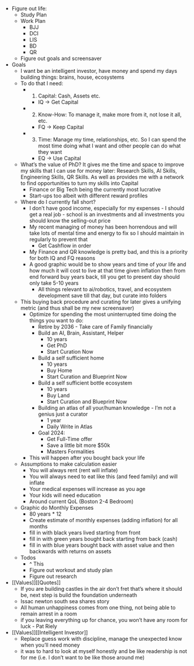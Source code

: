 - Figure out life:
    - Study Plan
    - Work Plan
        - BJJ
        - DCI
        - LIS
        - BD
        - QR
    - Figure out goals and screensaver
- Goals
    - I want be an intelligent investor, have money and spend my days building things: brains, house, ecosystems
    - To do that I need:
        - 1. Capital: Cash, Assets etc.
            - IQ -> Get Capital
        - 2. Know-How: To manage it, make more from it, not lose it all, etc.
            - FQ -> Keep Capital
        - 3. Time: Manage my time, relationships, etc. So I can spend the most time doing what I want and other people can do what they want
            - EQ -> Use Capital
    - What’s the value of PhD? It gives me the time and space to improve my skills that I can use for money later: Research Skills, AI Skills, Engineering Skills, QR Skills. As well as provides me with a network to find opportunities to turn my skills into Capital
        - Finance or Big Tech being the currently most lucrative
        - Start-ups too albeit with different reward profiles
    - Where do I currently fall short?
        - I don’t have good income, especially for my expenses - I should get a real job - school is an investments and all investments you should know the selling-out price
        - My recent managing of money has been horrendous and will take lots of mental time and energy to fix so I should maintain in regularly to prevent that
            - Get Cashflow in order
        - My Finance and QR knowledge is pretty bad, and this is a priority for both IQ and FQ reasons
        - A good graphic would be to show years and time of your life and how much it will cost to live at that time given inflation then from end forward buy years back, till you get to present day should only take 5-10 years
            - All things relevant to ai/robotics, travel, and ecosystem development save till that day, but curate into folders
    - This buying back procedure and curating for later gives a unifying metric (and thus shall be my new screensaver)
        - Optimize for spending the most uninterrupted time doing the things you want to do:
            - Retire by 2036 - Take care of Family financially
            - Build an AI, Brain, Assistant, Helper
                - 10 years
                - Get PhD
                - Start Curation Now
            - Build a self sufficient home
                - 10 years
                - Buy Home
                - Start Curation and Blueprint Now
            - Build a self sufficient bottle ecosystem 
                - 10 years 
                - Buy Land
                - Start Curation and Blueprint Now
            - Building an atlas of all your/human knowledge - I’m not a genius just a curator
                - 1 year
                - Daily Write in Atlas
            - Goal 2024:
                - Get Full-Time offer
                - Save a little bit more $50k
                - Masters Formalities
        - This will happen after you bought back your life
    - Assumptions to make calculation easier
        - You will always rent (rent will inflate)
        - You will always need to eat like this (and feed family) and will inflate
        - Your medical expenses will increase as you age
        - Your kids will need education
        - Around current QoL (Boston 2-4 Bedroom)
    - Graphic do Monthly Expenses
        - 80 years * 12
        - Create estimate of monthly expenses (adding inflation) for all months
        - fill in with black years lived starting from front
        - fill in with green years bought back starting from back (cash)
        - fill in with blue years bought back with asset value and then backwards with returns on assets
    - Todos
        - ^ This
        - Figure out workout and study plan
        - Figure out research
- [[Values]][[Quotes]]
    - If you are building castles in the air don’t fret that’s where it should be, next step is build the foundation underneath
    - Issac newton south sea shares story
    - All human unhappiness comes from one thing, not being able to remain arrest in a room
    - if you leaving everything up for chance, you won’t have any room for luck - Pat Riely
- [[Values]][[Intelligent Investor]]
    - Replace guess work with discipline, manage the unexpected know when you’ll need money
    - it was to hard to look at myself honestly and be like readership is not for me (i.e. I don’t want to be like those around me)
